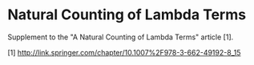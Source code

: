 # Natural Counting of Lambda Terms
Supplement to the "A Natural Counting of Lambda Terms" article [1].

[1] http://link.springer.com/chapter/10.1007%2F978-3-662-49192-8_15

